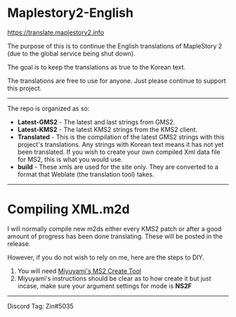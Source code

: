 # Maplestory2-English
https://translate.maplestory2.info

The purpose of this is to continue the English translations of MapleStory 2 (due to the global service being shut down).

The goal is to keep the translations as true to the Korean text. 

The translations are free to use for anyone. Just please continue to support this project.

---
The repo is organized as so:
 
- **Latest-GMS2** - The latest and last strings from GMS2.
- **Latest-KMS2** - The latest KMS2 strings from the KMS2 client. 
- **Translated** - This is the compilation of the latest GMS2 strings with this project's translations. Any strings with Korean text means it has not yet been translated. If you wish to create your own compiled Xml data file for MS2, this is what you would use.
- **build** - These xmls are used for the site only. They are converted to a format that Weblate (the translation tool) takes.

---
# Compiling XML.m2d
I will normally compile new m2ds either every KMS2 patch or after a good amount of progress has been done translating. These will be posted in the release.

However, if you do not wish to rely on me, here are the steps to DIY.

1. You will need [Miyuyami's MS2 Create Tool](https://github.com/Miyuyami/MS2Tools)
2. Miyuyami's instructions should be clear as to how create it but just incase, make sure your argument settings for mode is **NS2F**
---

Discord Tag: Zin#5035
